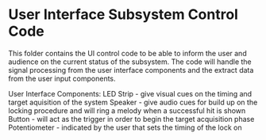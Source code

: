 # User Interface Subsystem Control Code
This folder contains the UI control code to be able to inform the user and audience on the current status of the subsystem. 
The code will handle the signal processing from the user interface components and the extract data from the user input components.

User Interface Components:
LED Strip - give visual cues on the timing and target aquisition of the system
Speaker - give audio cues for build up on the locking procedure and will ring a melody when a successful hit is shown
Button - will act as the trigger in order to begin the target acquisition phase
Potentiometer - indicated by the user that sets the timing of the lock on
